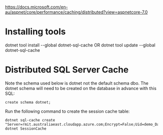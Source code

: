 https://docs.microsoft.com/en-au/aspnet/core/performance/caching/distributed?view=aspnetcore-7.0

# Installing tools

dotnet tool install --global dotnet-sql-cache
OR
dotnet tool update --global dotnet-sql-cache

# Distributed SQL Server Cache

Note the schema used below is dotnet not the default schema dbo.
The dotnet schema will need to be created on the database in advance with this SQL:

    create schema dotnet;

Run the following command to create the session cache table:

    dotnet sql-cache create "Server=rmit.australiaeast.cloudapp.azure.com;Encrypt=False;Uid=demo_Day6_Lectorial;Pwd=abc123;MultipleActiveResultSets=True" dotnet SessionCache
